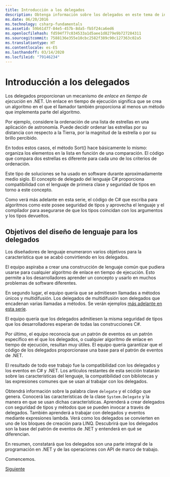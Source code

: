 ```yaml
---
title: Introducción a los delegados
description: Obtenga información sobre los delegados en este tema de introducción que presenta los conceptos básicos y explica los objetivos del diseño del lenguaje para los delegados.
ms.date: 06/20/2016
ms.technology: csharp-fundamentals
ms.assetid: 59b61d77-84e5-457b-8da5-fb5f24ca6ed6
ms.openlocfilehash: fd594f77c034533a1d5aee1d8279e9b727284311
ms.sourcegitcommit: 7588136e355e10cbc2582f389c90c127363c02a5
ms.translationtype: HT
ms.contentlocale: es-ES
ms.lasthandoff: 03/14/2020
ms.locfileid: "79146234"
---
```

# <a name="introduction-to-delegates"></a>Introducción a los delegados

Los delegados proporcionan un mecanismo de *enlace en tiempo de ejecución* en .NET. Un enlace en tiempo de ejecución significa que se crea un algoritmo en el que el llamador también proporciona al menos un método que implementa parte del algoritmo.

Por ejemplo, considere la ordenación de una lista de estrellas en una aplicación de astronomía.
Puede decidir ordenar las estrellas por su distancia con respecto a la Tierra, por la magnitud de la estrella o por su brillo percibido.

En todos estos casos, el método Sort() hace básicamente lo mismo: organiza los elementos en la lista en función de una comparación. El código que compara dos estrellas es diferente para cada uno de los criterios de ordenación.

Este tipo de soluciones se ha usado en software durante aproximadamente medio siglo.
El concepto de delegado del lenguaje C# proporciona compatibilidad con el lenguaje de primera clase y seguridad de tipos en torno a este concepto.

Como verá más adelante en esta serie, el código de C# que escriba para algoritmos como este posee seguridad de tipos y aprovecha el lenguaje y el compilador para asegurarse de que los tipos coincidan con los argumentos y los tipos devueltos.

## <a name="language-design-goals-for-delegates"></a>Objetivos del diseño de lenguaje para los delegados

Los diseñadores de lenguaje enumeraron varios objetivos para la característica que se acabó convirtiendo en los delegados.

El equipo aspiraba a crear una construcción de lenguaje común que pudiera usarse para cualquier algoritmo de enlace en tiempo de ejecución. Esto permite a los desarrolladores aprender un concepto y usarlo en muchos problemas de software diferentes.

En segundo lugar, el equipo quería que se admitiesen llamadas a métodos únicos y multidifusión. Los delegados de multidifusión son delegados que encadenan varias llamadas a métodos.
Se verán ejemplos [más adelante en esta serie](delegate-class.md).

El equipo quería que los delegados admitiesen la misma seguridad de tipos que los desarrolladores esperan de todas las construcciones C#.

Por último, el equipo reconocía que un patrón de eventos es un patrón específico en el que los delegados, o cualquier algoritmo de enlace en tiempo de ejecución, resultan muy útiles. El equipo quería garantizar que el código de los delegados proporcionase una base para el patrón de eventos de .NET.

El resultado de todo ese trabajo fue la compatibilidad con los delegados y los eventos en C# y .NET. Los artículos restantes de esta sección tratarán sobre las características del lenguaje, la compatibilidad con bibliotecas y las expresiones comunes que se usan al trabajar con los delegados.

Obtendrá información sobre la palabra clave `delegate` y el código que genera. Conocerá las características de la clase `System.Delegate` y la manera en que se usan dichas características. Aprenderá a crear delegados con seguridad de tipos y métodos que se pueden invocar a través de delegados. También aprenderá a trabajar con delegados y eventos mediante expresiones lambda. Verá como los delegados se convierten en uno de los bloques de creación para LINQ. Descubrirá que los delegados son la base del patrón de eventos de .NET y entenderá en qué se diferencian.

En resumen, constatará que los delegados son una parte integral de la programación en .NET y de las operaciones con API de marco de trabajo.

Comencemos.

[Siguiente](delegate-class.md)
